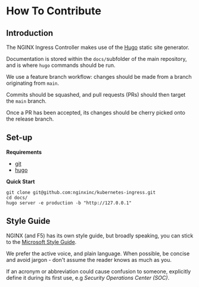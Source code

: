 # How To Contribute
## Introduction
The NGINX Ingress Controller makes use of the [Hugo](https://gohugo.io/) static site generator.

Documentation is stored within the `docs/`subfolder of the main repository, and is where `hugo` commands should be run.

We use a feature branch workflow: changes should be made from a branch originating from `main`.

Commits should be squashed, and pull requests (PRs) should then target the `main` branch.

Once a PR has been accepted, its changes should be cherry picked onto the release branch.

## Set-up
**Requirements**
* [git](https://git-scm.com/downloads)
* [hugo](https://gohugo.io/installation/)

**Quick Start**
```
git clone git@github.com:nginxinc/kubernetes-ingress.git
cd docs/
hugo server -e production -b "http://127.0.0.1"
```
## Style Guide
NGINX (and F5) has its own style guide, but broadly speaking, you can stick to the [Microsoft Style Guide](https://learn.microsoft.com/en-us/style-guide/welcome/).

We prefer the active voice, and plain language. When possible, be concise and avoid jargon - don't assume the reader knows as much as you.

If an acronym or abbreviation could cause confusion to someone, explicitly define it during its first use, e.g *Security Operations Center (SOC)*.
